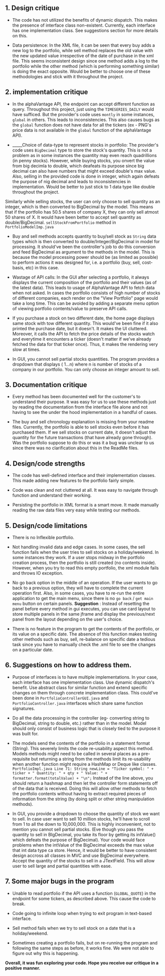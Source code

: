 ## 1. Design critique

- The code has not utilized the benefits of dynamic dispatch. This makes the presence of interface
  class non-existent.
  Currently, each interface has one implementation class. See suggestions section for more details
  on this.


- Data persistence: In the XML file, it can be seen that every buy adds a new log to the portfolio,
  while sell method replaces the old value with the new updated value irrespective of the date of
  purchase in the xml file. This seems inconsistent design since one method adds a log to the
  portfolio while the other method (which is performing something similar) is doing the exact
  opposite. Would be better to choose one of these methodologies and stick with it throughout the
  project.

## 2. implementation critique

- In the alphaVantage API, the endpoint can accept different function as query. Throughout this
  project, just using the `TIMESERIES_DAILY`
  would have sufficed. But the provider's code uses `montly` in some instances, `global` in others.
  This leads to inconsistencies.
  This also causes bugs as the `global` function does not have data for all the tickers (ex - PNG's
  price data is not available in the `global` function
  of the alphaVantage API).


- _____Choice of data-type to represent stocks in portfolio: The provider's code uses `BigDecimal`
  type to store the stock's quantity.
  This is not a problem as in some instances the quantity may even reach quadrillions (in penny
  stocks). However, while buying stocks, you onvert the value from big decimla to double, which
  deafeats its purpose since big decimal can also have numbers that might exceed double's max value.
  Also, selling in the provided code is done in integer, which again defeats the purpose of nig
  decimal and leads to inconsistencies in implementation. Would be better to just stick to 1 data
  type like double throughout the project.

Similarly while selling stocks, the user can only choose to sell quantity as an integer, which is
then converted to BigDecimal by the model.
This means that if the portfolio has 50.5 shares of company X, they can only sell atmost 50 shares
of X. It would have been better to accept sell quantity as double/BigDecimal.
`sellStockFromPortfolio` method in `PortfolioModelImp.java`

- Buy and sell methods accepts quantity to buy/sell stock as `String` data types which is then
  converted to double/Integer/BigDecimal in model for processing.
  It should've been the controller's job to do this conversion and feed BigDecimal as argument to
  the methods in the model.
  This is because the model processing power should be (as limited as possible) to perform actions
  it was designed for, i.e. a portfolio (buy, sell, cost-basis, etc) in this case.


- Wastage of API calls: In the GUI after selecting a portfolio, it always displays the current
  composition of the portfolio and their values (as of the latest data).
  This leads to usage of AlphaVantage API to fetch data when not asked. In cases the portfolio
  consists of high number of stocks of different companies, each render on the "View Portfolio"
  page would take a long time. This can be avoided by adding a separate menu option of viewing
  portfolio contents/value to preserve API calls.


- If you purchase a stock on two different date, the home page displays same stock with tow
  different quantity. This
  would've been fine if it also printed the purchase date, but it doesn't. It makes the UI
  cluttered. Moreover, it calls the API to
  fetch the price details of the stocks watch and everytime it encounters a ticker (doesn't matter
  if we've already fetched the data for that ticker once).
  Thus, it makes the rendering very slow at times.


- In GUI, you cannot sell partial stocks quantities. The program provides a dropdown that displays (
  1...n) where n is number of stocks
  of a company in our portfolio. You can only choose an integer amount to sell.

## 3. Documentation critique

- Every method has been documented well for the customer's to understand their purpose.
  It was easy for us to use these methods just by reading the documentation from the interface file
  alone and
  not having to see the under the hood implementation in a handful of cases.


- The buy and sell chronology explanation is missing from your readme files. Currently, the
  portfolio is able to sell stocks even before it has
  purchased them. If we sell stocks on current date, it doesn't adjust the quantity for the future
  transactions (that have already gone through).
  Was the portfolio suppose to do this or was it a bug was unclear to us since there was no
  clarification about this in the ReadMe files.

## 4. Design/code strengths 

- The code has well-defined interface and their implementation classes. This made adding new
  features to the portfolio fairly simple.

- Code was clean and not cluttered at all. It was easy to navigate through function and understand
  their working.

- Persisting the portfolio in XML format is a smart move. It made manually reading the raw data
  files very easy while testing our methods.

## 5. Design/code limitations

- There is no Inflexible portfolio.

- Not handling invalid data and edge cases. In some cases, the sell function fails when the user
  tries to
  sell stocks on a holiday/weekend. In some instances they work.
  If a user stops midway in the portfolio creation process, then the portfolio is still created (no
  contents inside). However, when you try to read this empty portfolio,
  the xml module fails and throws IO exception.

- No go back option in the middle of an operation. If the user wants to go back to a previous
  option, they will have to complete the current operation first.
  Also, in some cases, you have to re-run the entire application to get the main menu, since there
  is no `go back` / `get main menu` button on certain panels. **Suggestion** : Instead of resetting
  the
  panel before every method in gui executes, you can use card layout to store multiple panels in the
  same jframe and display the previous/next panel from the layout depending on the user's choice.

- There is no feature in the program to get the contents of the portfolio, or its value on a
  specific date. The absence of this function makes
  testing other methods such as buy, sell, re-balance on specific date a tedious task since you have
  to manually check the .xml file to see the changes on a particular date.

## 6. Suggestions on how to address them.

- Purpose of interfaces is to have multiple implementations. In your case, each interface has one
  implementation class.
  Use dynamic dispatch's benefit. Use abstract class for similar function and extend specific
  changes on them through concrete implementation class.
  This could've been done in `PortfolioControllerGUI.java` and `PortfolioController.java` interfaces
  which share same function signatures.


- Do all the data processing in the controller (eg- converting string to BigDecimal, string to
  double, etc.) rather than in the model.
  Model should only consist of business logic that is closely tied to the purpose it was built for.


- The models send the contents of the portfolio in a statement format (String). This severely limits
  the code re-usability aspect this method. Models methods might need to be called in several places
  as a pre-requisite but returning a string from the methods limit its re-usability when another
  function might require a HashMap or Deque like classes.
  `PortfolioImpl.java Line 71: String newLine = "Ticker symbol: " + ticker + " Quantity: " + qty + " Value: " + formatter.format(totalValue) + "\n";`
  Instead of the line above, you should return a hashmap and then let the controller form statements
  off of the data that is received.
  Doing this will allow other methods to fetch the portfolio contents without having to extract
  required pieces of information from the string (by doing split or other string manipulation
  methods).


- In GUI, you provide a dropdown to choose the quantity of stock we want to sell. In case user want
  to sell 10 million stocks, he'll have to scroll
  from 1 to all the down to 10,000,000. This is highly inconvenient, not to mention you cannot sell
  partial stocks. (Eve though you pass the quantity to sell in BIgDecimal, you take its floor by
  getting its intValue() which defeats the purpose of BigDecimal). Your code would face problems
  when the intValue of the BigDecimal exceeds the max value that int data type ca store. Hence, it
  would be better to have consistent design accross all classes in MVC and use BigDecimal
  everywhere.
  Accept the quantity of the stocks to sell in a JTextField. This will allow user to sell large and
  partial quantities with ease.

## 7. Some major bugs in the program

- Unable to read portfolio if the API uses a function (`GLOBAL_QUOTE`) in the endpoint for some
  tickers, as described
  above. This cause the code to break.

- Code going to infinite loop when trying to exit program in text-based interface.

- Sell method fails when we try to sell stock on a date that is a holiday/weekend.

- Sometimes creating a portfolio fails, but on re-running the program and following the same steps
  as before, it works fine. We were not able to figure out why this is happening.

**Overall, it was fun exploring your code. Hope you receive our critique in a positive manner.** 

